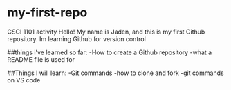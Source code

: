 # my-first-repo
CSCI 1101 activity
Hello! My name is Jaden, and this is my first Github repository.
Im learning Github for version control

##things i've learned so far:
-How to create a Github repository
-what a README file is used for

##Things I will learn:
-Git commands
-how to clone and fork
-git commands on VS code

